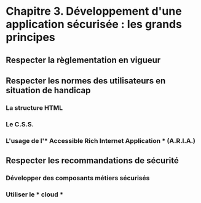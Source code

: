 # Chapitre 3. Développement d'une application sécurisée : les grands principes

## Respecter la règlementation en vigueur

## Respecter les normes des utilisateurs en situation de handicap

### La structure HTML

### Le C.S.S.

### L'usage de l'* Accessible Rich Internet Application * (A.R.I.A.)

## Respecter les recommandations de sécurité

### Développer des composants métiers sécurisés

### Utiliser le * cloud *
